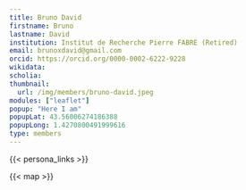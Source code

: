 ```yaml
---
title: Bruno David
firstname: Bruno
lastname: David
institution: Institut de Recherche Pierre FABRE (Retired)
email: brunoxdavid@gmail.com
orcid: https://orcid.org/0000-0002-6222-9228
wikidata: 
scholia: 
thumbnail:
  url: /img/members/bruno-david.jpeg
modules: ["leaflet"]
popup: "Here I am"
popupLat: 43.56006274186388
popupLong: 1.4270800491999616
type: members
---
```


{{< persona_links >}}

{{< map >}}
